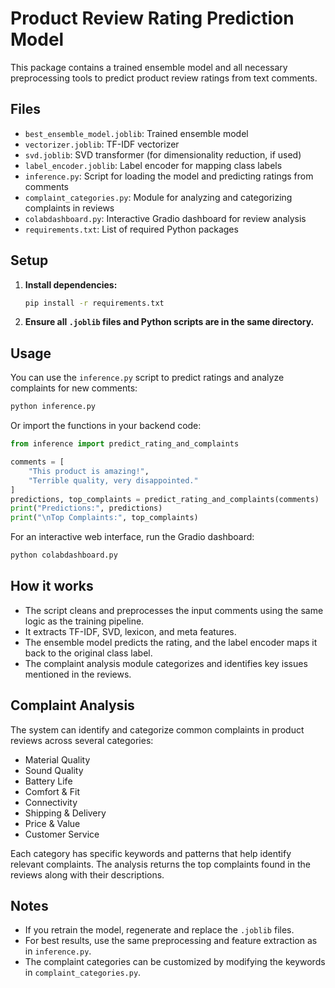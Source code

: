 # Product Review Rating Prediction Model

This package contains a trained ensemble model and all necessary preprocessing tools to predict product review ratings from text comments.

## Files
- `best_ensemble_model.joblib`: Trained ensemble model
- `vectorizer.joblib`: TF-IDF vectorizer
- `svd.joblib`: SVD transformer (for dimensionality reduction, if used)
- `label_encoder.joblib`: Label encoder for mapping class labels
- `inference.py`: Script for loading the model and predicting ratings from comments
- `complaint_categories.py`: Module for analyzing and categorizing complaints in reviews
- `colabdashboard.py`: Interactive Gradio dashboard for review analysis
- `requirements.txt`: List of required Python packages

## Setup
1. **Install dependencies:**
   ```bash
   pip install -r requirements.txt
   ```
2. **Ensure all `.joblib` files and Python scripts are in the same directory.**

## Usage
You can use the `inference.py` script to predict ratings and analyze complaints for new comments:

```bash
python inference.py
```

Or import the functions in your backend code:

```python
from inference import predict_rating_and_complaints

comments = [
    "This product is amazing!",
    "Terrible quality, very disappointed."
]
predictions, top_complaints = predict_rating_and_complaints(comments)
print("Predictions:", predictions)
print("\nTop Complaints:", top_complaints)
```

For an interactive web interface, run the Gradio dashboard:

```bash
python colabdashboard.py
```

## How it works
- The script cleans and preprocesses the input comments using the same logic as the training pipeline.
- It extracts TF-IDF, SVD, lexicon, and meta features.
- The ensemble model predicts the rating, and the label encoder maps it back to the original class label.
- The complaint analysis module categorizes and identifies key issues mentioned in the reviews.

## Complaint Analysis
The system can identify and categorize common complaints in product reviews across several categories:
- Material Quality
- Sound Quality
- Battery Life
- Comfort & Fit
- Connectivity
- Shipping & Delivery
- Price & Value
- Customer Service

Each category has specific keywords and patterns that help identify relevant complaints. The analysis returns the top complaints found in the reviews along with their descriptions.

## Notes
- If you retrain the model, regenerate and replace the `.joblib` files.
- For best results, use the same preprocessing and feature extraction as in `inference.py`.
- The complaint categories can be customized by modifying the keywords in `complaint_categories.py`.
